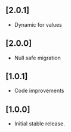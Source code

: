 ## [2.0.1]

* Dynamic for values

## [2.0.0]

* Null safe migration

## [1.0.1]

* Code improvements

## [1.0.0]

* Initial stable release.

